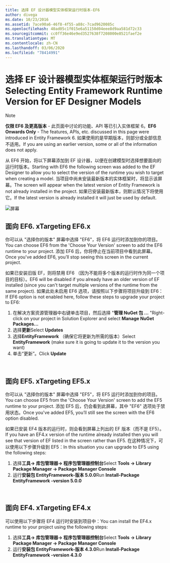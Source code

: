 ```yaml
---
title: 选择 EF 设计器模型实体框架运行时版本-EF6
author: divega
ms.date: 10/23/2016
ms.assetid: 7ace90a6-46f8-4f55-a88c-7cad9620085c
ms.openlocfilehash: 40ad05c1f015e6a51150d04eee8d9aa581d72c33
ms.sourcegitcommit: cc0ff36e46e9ed3527638f7208000e8521faef2e
ms.translationtype: MT
ms.contentlocale: zh-CN
ms.lasthandoff: 03/06/2020
ms.locfileid: "78414991"
---
```

# <a name="selecting-entity-framework-runtime-version-for-ef-designer-models"></a><span data-ttu-id="f5172-102">选择 EF 设计器模型实体框架运行时版本</span><span class="sxs-lookup"><span data-stu-id="f5172-102">Selecting Entity Framework Runtime Version for EF Designer Models</span></span>
> [!NOTE]
> <span data-ttu-id="f5172-103">**仅限 EF6 及更高版本** - 此页面中讨论的功能、API 等已引入实体框架 6。</span><span class="sxs-lookup"><span data-stu-id="f5172-103">**EF6 Onwards Only** - The features, APIs, etc. discussed in this page were introduced in Entity Framework 6.</span></span> <span data-ttu-id="f5172-104">如果使用的是早期版本，则部分或全部信息不适用。</span><span class="sxs-lookup"><span data-stu-id="f5172-104">If you are using an earlier version, some or all of the information does not apply.</span></span>

<span data-ttu-id="f5172-105">从 EF6 开始，将以下屏幕添加到 EF 设计器，以便在创建模型时选择想要面向的运行时版本。</span><span class="sxs-lookup"><span data-stu-id="f5172-105">Starting with EF6 the following screen was added to the EF Designer to allow you to select the version of the runtime you wish to target when creating a model.</span></span> <span data-ttu-id="f5172-106">当项目中尚未安装最新版本的实体框架时，将显示该屏幕。</span><span class="sxs-lookup"><span data-stu-id="f5172-106">The screen will appear when the latest version of Entity Framework is not already installed in the project.</span></span> <span data-ttu-id="f5172-107">如果已安装最新版本，则默认情况下将使用它。</span><span class="sxs-lookup"><span data-stu-id="f5172-107">If the latest version is already installed it will just be used by default.</span></span>

![屏幕](~/ef6/media/screen.png)


## <a name="targeting-ef6x"></a><span data-ttu-id="f5172-109">面向 EF6. x</span><span class="sxs-lookup"><span data-stu-id="f5172-109">Targeting EF6.x</span></span>

<span data-ttu-id="f5172-110">你可以从 "选择你的版本" 屏幕中选择 "EF6"，将 EF6 运行时添加到你的项目。</span><span class="sxs-lookup"><span data-stu-id="f5172-110">You can choose EF6 from the 'Choose Your Version' screen to add the EF6 runtime to your project.</span></span> <span data-ttu-id="f5172-111">添加 EF6 后，你将停止在当前项目中看到此屏幕。</span><span class="sxs-lookup"><span data-stu-id="f5172-111">Once you've added EF6, you’ll stop seeing this screen in the current project.</span></span>

<span data-ttu-id="f5172-112">如果已安装旧版 EF，则将禁用 EF6 （因为不能将多个版本的运行时作为同一个项目的目标）。</span><span class="sxs-lookup"><span data-stu-id="f5172-112">EF6 will be disabled if you already have an older version of EF installed (since you can't target multiple versions of the runtime from the same project).</span></span> <span data-ttu-id="f5172-113">如果此处未启用 EF6 选项，请按照以下步骤将项目升级到 EF6：</span><span class="sxs-lookup"><span data-stu-id="f5172-113">If EF6 option is not enabled here, follow these steps to upgrade your project to EF6:</span></span>

1.  <span data-ttu-id="f5172-114">在解决方案资源管理器中右键单击项目，然后选择 "**管理 NuGet 包 ...** "</span><span class="sxs-lookup"><span data-stu-id="f5172-114">Right-click on your project in Solution Explorer and select **Manage NuGet Packages...**</span></span>
2.  <span data-ttu-id="f5172-115">选择**更新**</span><span class="sxs-lookup"><span data-stu-id="f5172-115">Select **Updates**</span></span>
3.  <span data-ttu-id="f5172-116">选择**EntityFramework** （确保它将更新为所需的版本）</span><span class="sxs-lookup"><span data-stu-id="f5172-116">Select **EntityFramework** (make sure it is going to update it to the version you want)</span></span>
4.  <span data-ttu-id="f5172-117">单击“更新”。</span><span class="sxs-lookup"><span data-stu-id="f5172-117">Click **Update**</span></span>

 

## <a name="targeting-ef5x"></a><span data-ttu-id="f5172-118">面向 EF5. x</span><span class="sxs-lookup"><span data-stu-id="f5172-118">Targeting EF5.x</span></span>

<span data-ttu-id="f5172-119">你可以从 "选择你的版本" 屏幕中选择 "EF5"，将 EF5 运行时添加到你的项目。</span><span class="sxs-lookup"><span data-stu-id="f5172-119">You can choose EF5 from the 'Choose Your Version' screen to add the EF5 runtime to your project.</span></span> <span data-ttu-id="f5172-120">添加 EF5 后，仍会看到此屏幕，其中 "EF6" 选项处于禁用状态。</span><span class="sxs-lookup"><span data-stu-id="f5172-120">Once you've added EF5, you’ll still see the screen with the EF6 option disabled.</span></span>

<span data-ttu-id="f5172-121">如果已安装 EF4 版本的运行时，则会看到屏幕上列出的 EF 版本（而不是 EF5）。</span><span class="sxs-lookup"><span data-stu-id="f5172-121">If you have an EF4.x version of the runtime already installed then you will see that version of EF listed in the screen rather than EF5.</span></span> <span data-ttu-id="f5172-122">在这种情况下，可以使用以下步骤升级到 EF5：</span><span class="sxs-lookup"><span data-stu-id="f5172-122">In this situation you can upgrade to EF5 using the following steps:</span></span>

1.  <span data-ttu-id="f5172-123">选择**工具-&gt; 库包管理器-&gt; 程序包管理器控制台**</span><span class="sxs-lookup"><span data-stu-id="f5172-123">Select **Tools -&gt; Library Package Manager -&gt; Package Manager Console**</span></span>
2.  <span data-ttu-id="f5172-124">运行**安装包 EntityFramework-版本 5.0.0**</span><span class="sxs-lookup"><span data-stu-id="f5172-124">Run **Install-Package EntityFramework -version 5.0.0**</span></span>

 

## <a name="targeting-ef4x"></a><span data-ttu-id="f5172-125">面向 EF4. x</span><span class="sxs-lookup"><span data-stu-id="f5172-125">Targeting EF4.x</span></span>

<span data-ttu-id="f5172-126">可以使用以下步骤将 EF4 运行时安装到项目中：</span><span class="sxs-lookup"><span data-stu-id="f5172-126">You can install the EF4.x runtime to your project using the following steps:</span></span>

1.  <span data-ttu-id="f5172-127">选择**工具-&gt; 库包管理器-&gt; 程序包管理器控制台**</span><span class="sxs-lookup"><span data-stu-id="f5172-127">Select **Tools -&gt; Library Package Manager -&gt; Package Manager Console**</span></span>
2.  <span data-ttu-id="f5172-128">运行**安装包 EntityFramework-版本 4.3.0**</span><span class="sxs-lookup"><span data-stu-id="f5172-128">Run **Install-Package EntityFramework -version 4.3.0**</span></span>
